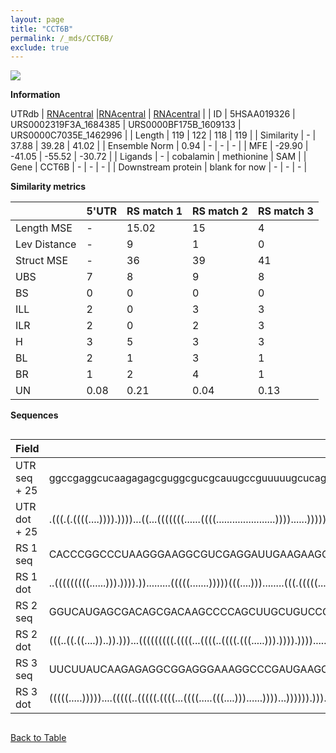 ```yaml
---
layout: page
title: "CCT6B"
permalink: /_mds/CCT6B/
exclude: true
---
```




![](../../alns_9.28.22/aln_5HSAA019326_0.944.png?raw=true)


**Information**
<div style="overflow-x:auto;" markdown="block>
| | 5'UTR       | RS match 1   | RS match 2  | RS match 3 |
| ---- | ----------- | ----------- | ----------- | ----------- |
| Link | <a href="http://utrdb.ba.itb.cnr.it/getutr/5HSAA019326/1" target="_blank" rel="noopener noreferrer">UTRdb</a>   | <a href="https://rnacentral.org/rna/URS0002319F3A/1684385" target="_blank" rel="noopener noreferrer">RNAcentral</a>     |<a href="https://rnacentral.org/rna/URS0000BF175B/1609133" target="_blank" rel="noopener noreferrer">RNAcentral</a>  | <a href="https://rnacentral.org/rna/URS0000C7035E/1462996" target="_blank" rel="noopener noreferrer">RNAcentral</a>   |
| ID | 5HSAA019326     | URS0002319F3A_1684385     | URS0000BF175B_1609133     | URS0000C7035E_1462996     |
| Length | 119     |  122    | 118   |  119    |
| Similarity | - | 37.88 | 39.28 | 41.02 |
| Ensemble Norm | 0.94 | - | - | - |
| MFE | -29.90 | -41.05 | -55.52 | -30.72 |
| Ligands | - | cobalamin | methionine | SAM |
| Gene | CCT6B | - | - | - |
| Downstream protein | blank for now    |    -    | -  | - |
</div>

**Similarity metrics**

| | 5'UTR       | RS match 1   | RS match 2  | RS match 3 |
| ---- | ----------- | ----------- | ----------- | ----------- |
| Length MSE | - | 15.02 | 15 | 4 |
| Lev Distance | - | 9 | 1 | 0 |
| Struct MSE | - | 36 | 39 | 41 |
| UBS| 7 | 8 | 9 | 8 |
| BS | 0 | 0 | 0 | 0 |
| ILL | 2 | 0 | 3 | 3 |
| ILR | 2 | 0 | 2 | 3 |
| H | 3 | 5 | 3 | 3 |
| BL | 2 | 1 | 3 | 1 |
| BR | 1 | 2 | 4 | 1 |
| UN | 0.08 | 0.21 | 0.04 | 0.13 |

**Sequences**


<div style="overflow-x:auto;">

<table>
<colgroup>
<col width="30%" />
<col width="70%" />
</colgroup>
<thead>
<tr class="header">
<th>Field</th>
<th>Description</th>
</tr>
</thead>
<tbody>
<tr>
<td markdown="span">UTR seq + 25 </td>
<td markdown="span"> ggccgaggcucaagagagcguggcgucgcauugccguuuuugcucagaaucgcgacuaaggcuuuuuuuuuuucucccucugaacgguuaggcuATGGCTGCGATAAAGGCCGTCAACT </td>
</tr>
<tr>
<td markdown="span">UTR dot + 25  </td>
<td markdown="span"> .(((.(.((((....)))).))))...((...(((((((......((((......................))))......)))))))...)).((((((........)))))).....
</td>
</tr>


<tr>
<td markdown="span">RS 1 seq </td>
<td markdown="span"> CACCCGGCCCUAAGGGAAGGCGUCGAGGAUUGAAGAAGCCGGUGCAAUUCCGGCGCGGUCGCGCCACUGUAAUCGAACGGGAACUUCCCCGUCGAGAGCCAGACCUUCCGCCUUGGCACAGA
</td>
</tr>


<tr>
<td markdown="span">RS 1 dot </td>
<td markdown="span"> ..(((((((((......))).)))).)).........(((((.......)))))(((....)))........(((.(((((......))))))))..(((((..........))))).....
</td>
</tr>


<tr>
<td markdown="span">RS 2 seq </td>
<td markdown="span"> GGUCAUGAGCGACAGCGACAAGCCCCAGCUUGCUGUCCGGCAACCCUCCGUCCGUGGCGGGGUGCCCUGGGUGAGGACCGGGCCGUGCGGCGAGCCGUCCGCGUGGCAAGCGCGGACA
</td>
</tr>


<tr>
<td markdown="span">RS 2 dot </td>
<td markdown="span"> (((..((.((....))..)).)))...(((((((((.((((...((((..((((.(((.....))).)))).)))).....)))).))))))))).((((((((.....)))))))).
</td>
</tr>


<tr>
<td markdown="span">RS 3 seq </td>
<td markdown="span"> UUCUUAUCAAGAGAGGCGGAGGGAAAGGCCCGAUGAAGCCCAGCAACCGAUUCAAAUCACGCAUUUGGAUGUCAUGGUGCUAAUUCCUCAGAGUGCGUCGGCAUUCUGGCAGAUGAGAA
</td>
</tr>


<tr>
<td markdown="span">RS 3 dot </td>
<td markdown="span"> (((((.....)))))....(((((..(((((.((((...((((.....(((....)))......))))...)))))).)))..)))))((((((((....))))))))...........
</td>
</tr>

</tbody>
</table>


</div>


[Back to Table](../../display)
